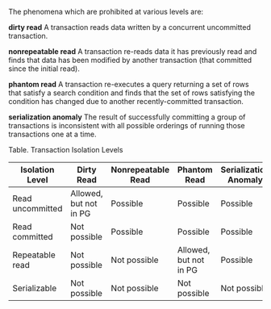 The phenomena which are prohibited at various levels are:

**dirty read** A transaction reads data written by a concurrent uncommitted transaction.

**nonrepeatable read** A transaction re-reads data it has previously read and finds that data has been modified by another transaction (that committed since the initial read).

**phantom read** A transaction re-executes a query returning a set of rows that satisfy a search condition and finds that the set of rows satisfying the condition has changed due to another recently-committed transaction.

**serialization anomaly** The result of successfully committing a group of transactions is inconsistent with all possible orderings of running those transactions one at a time.


Table. Transaction Isolation Levels

|Isolation Level	|Dirty Read	|Nonrepeatable Read	|Phantom Read	|Serialization Anomaly|
|-------------------|-----------|-------------|----------|-----------|
|Read uncommitted	|Allowed, but not in PG	|Possible	|Possible	|Possible|
|Read committed	|Not possible	|Possible	|Possible	|Possible|
|Repeatable read	|Not possible	|Not possible	|Allowed, but not in PG	|Possible|
|Serializable	|Not possible	|Not possible	|Not possible	|Not possible|
